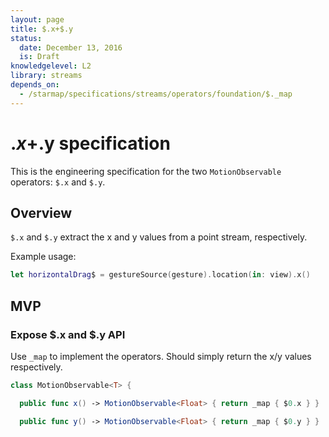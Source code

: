 ```yaml
---
layout: page
title: $.x+$.y
status:
  date: December 13, 2016
  is: Draft
knowledgelevel: L2
library: streams
depends_on:
  - /starmap/specifications/streams/operators/foundation/$._map
---
```


# $.x+$.y specification

This is the engineering specification for the two `MotionObservable` operators: `$.x` and `$.y`.

## Overview

`$.x` and `$.y` extract the x and y values from a point stream, respectively.

Example usage:

```swift
let horizontalDrag$ = gestureSource(gesture).location(in: view).x()
```

## MVP

### Expose $.x and $.y API

Use `_map` to implement the operators. Should simply return the x/y values respectively.

```swift
class MotionObservable<T> {

  public func x() -> MotionObservable<Float> { return _map { $0.x } }

  public func y() -> MotionObservable<Float> { return _map { $0.y } }
```
